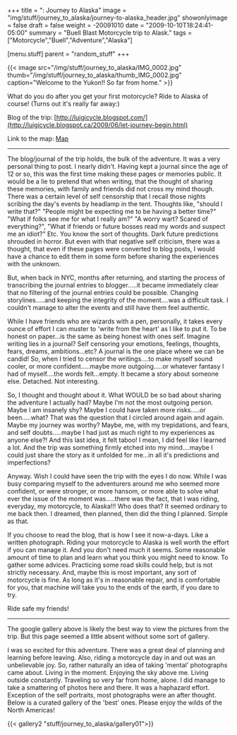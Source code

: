 +++
title = ": Journey to Alaska"
image = "img/stuff/journey_to_alaska/journey-to-alaska_header.jpg"
showonlyimage = false
draft = false
weight = -20091010
date = "2009-10-10T18:24:41-05:00"
summary = "Buell Blast Motorcycle trip to Alask."
tags = ["Motorcycle","Buell","Adventure","Alaska"]

[menu.stuff]
parent = "random_stuff"
+++


{{< image src="/img/stuff/journey_to_alaska/IMG_0002.jpg" thumb="/img/stuff/journey_to_alaska/thumb_IMG_0002.jpg" caption="Welcome to the Yukon!! So far from home." >}}



What do you do after you get your first motorcycle? Ride to Alaska of course!
(Turns out it's really far away:)


Blog of the trip: [http://luigicycle.blogspot.com/](http://luigicycle.blogspot.ca/2009/06/let-journey-begin.html)

Link to the map: [Map](http://maps.google.com/maps/ms?ie=UTF8&hl=en&msa=0&msid=112679042082241515548.00047506a8de130f933ec&z=4)

<!--
Photos of the trip: [Journey To Alaska](http://picasaweb.google.com/santororock/JourneyToAlaska?authkey=Gv1sRgCOzln7jj4vrzVw&feat=embedwebsite)
-->



---

The blog/journal of the trip holds, the bulk of the adventure. It was a very personal thing to post. I nearly didn't. Having kept a journal since the age of 12 or so, this was the first time making these pages or memories public. It would be a lie to pretend that when writing, that the thought of sharing these memories, with family and friends did not cross my mind though. There was a certain level of self censorship that I recall those nights scribing the day's events by headlamp in the tent. Thoughts like, "should I write that?" "People might be expecting me to be having a better time?" "What if folks see me for what I really am?" "A worry wart? Scared of everything?", "What if friends or future bosses read my words and suspect me an idiot?" Etc. You know the sort of thoughts. Dark future predictions shrouded in horror.
But even with that negative self criticism, there was a thought, that even if these pages were converted to blog posts, I would have a chance to edit them in some form before sharing the experiences with the unknown.

But, when back in NYC, months after returning, and starting the process of transcribing the journal entries to blogger.....it became immediately clear that no filtering of the journal entries could be possible. Changing storylines.....and keeping the integrity of the moment....was a difficult task. I couldn't manage to alter the events and still have them feel authentic.

While I have friends who are wizards with a pen, personally, it takes every ounce of effort I can muster to 'write from the heart' as I like to put it. To be honest on paper...is the same as being honest with ones self. Imagine writing lies in a journal? Self censoring your emotions, feelings, thoughts, fears, dreams, ambitions...etc? A journal is the one place where we can be candid! So, when I tried to censor the writings....to make myself sound cooler, or more confident.....maybe more outgoing.....or whatever fantasy I had of myself....the words felt...empty. It became a story about someone else. Detached. Not interesting.

So, I thought and thought about it. What WOULD be so bad about sharing the adventure I actually had? Maybe I'm not the most outgoing person. Maybe I am insanely shy? Maybe I could have taken more risks.....or been.....what? That was the question that I circled around again and again. Maybe my journey was worthy? Maybe, me, with my trepidations, and fears, and self doubts.....maybe I had just as much right to my experiences as anyone else?! And this last idea, it felt taboo! I mean, I did feel like I learned a lot. And the trip was something firmly etched into my mind....maybe I could just share the story as it unfolded for me...in all it's predictions and imperfections?

Anyway.
Wish I could have seen the trip with the eyes I do now. While I was busy comparing myself to the adventurers around me who seemed more confident, or were stronger, or more hansom, or more able to solve what ever the issue of the moment was.....there was the fact, that I was riding, everyday, my motorcycle, to Alaska!!! Who does that? It seemed ordinary to me back then. I dreamed, then planned, then did the thing I planned. Simple as that.

If you choose to read the blog, that is how I see it now-a-days. Like a written photograph. Riding your motorcycle to Alaska is well worth the effort if you can manage it. And you don't need much it seems. Some reasonable amount of time to plan and learn what you think you might need to know. To gather some advices. Practicing some road skills could help, but is not strictly necessary. And, maybe this is most important, any sort of motorcycle is fine. As long as it's in reasonable repair, and is comfortable for you, that machine will take you to the ends of the earth, if you dare to try.


Ride safe my friends!

---

The google gallery above is likely the best way to view the pictures from the trip. But this page seemed a little absent without some sort of gallery.


I was so excited for this adventure. There was a great deal of planning and learning before leaving. Also, riding a motorcycle day in and out was an unbelievable joy.
So, rather naturally an idea of taking 'mental' photographs came about. Living in the moment. Enjoying the sky above me. Living outside constantly. Traveling so very far from home, alone. I did manage to take a smattering of photos here and there. It was a haphazard effort. Exception of the self portraits, most photographs were an after thought. Below is a curated gallery of the 'best' ones. Please enjoy the wilds of the North Americas!


{{< gallery2 "stuff/journey_to_alaska/gallery01">}}

